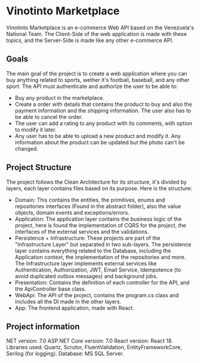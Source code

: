 # Vinotinto Marketplace

Vinotinto Marketplace is an e-commerce Web API based on the Venezuela's National Team. The Client-Side of the web application is made with these topics, and the Server-Side is made like any other e-commerce API. 

## Goals

The main goal of the project is to create a web application where you can buy anything related to sports, wether it's football, baseball, and any other sport. The API must authenticate and authorize the user to be able to:
- Buy any product in the marketplace.
- Create a order with details that contains the product to buy and also the payment information and the shipping information. The user also has to be able to cancel the order.
- The user can add a rating to any product with its comments, with option to modify it later.
- Any user has to be able to upload a new product and modify it. Any information about the product can be updated but the photo can't be changed.

## Project Structure

The project follows the Clean Architecture for its structure, it's divided by layers, each layer contains files based on its purpose. Here is the structure:

- Domain: This contains the entities, the primitives, enums and repositories interfaces (Found in the abstract folder), also the value objects, domain events and exceptions/errors.
- Application: The application layer contains the business logic of the project, here is found the implementation of CQRS for the project, the interfaces of the external services and the validations.
- Persistence + Infrastructure: These projects are part of the "Infrastructure Layer" but separated in two sub-layers. The persistence layer contains everything related to the Database, including the Application context, the implementation of the repositories and more. The Infrastructure layer implements external services like Authentication, Authorization, JWT, Email Service, Idempotence (to avoid duplicated outbox messages) and background jobs.
- Presentation: Contains the definition of each controller for the API, and the ApiController base class.
- WebApi: The API of the project, contains the program.cs class and includes all the DI made in the other layers.
- App: The frontend application, made with React.

## Project information
NET version: 7.0
ASP.NET Core version: 7.0
React version: React 18.
Libraries used: Quartz, Scrutor, FluentValidation, EntityFrameworkCore, Serilog (for logging).
Database: MS SQL Server.

